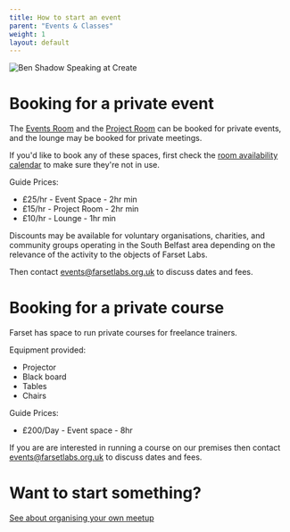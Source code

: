 ```yaml
---
title: How to start an event
parent: "Events & Classes"
weight: 1
layout: default
---
```


![Ben Shadow Speaking at Create](/assets/img/benb_shadow.jpg)

# Booking for a private event

The [Events Room](/about/facility.html#events-room) and the [Project Room](/about/facility.html#project-room) can be booked for private events, and the lounge may be booked for private meetings.

If you'd like to book any of these spaces, first check the [room availability calendar](/events/index.html) to make sure they're not in use. 

Guide Prices:

* £25/hr - Event Space - 2hr min
* £15/hr - Project Room - 2hr min
* £10/hr - Lounge - 1hr min

Discounts may be available for voluntary organisations, charities, and community groups operating in the South Belfast area depending on the relevance of the activity to the objects of Farset Labs.


Then contact [events@farsetlabs.org.uk](mailto:events@farsetlabs.org.uk) to discuss dates and fees.

# Booking for a private course

Farset has space to run private courses for freelance trainers. 
 
Equipment provided:

* Projector 
* Black board
* Tables
* Chairs

Guide Prices: 

* £200/Day - Event space - 8hr 

If you are are interested in running a course on our premises then contact [events@farsetlabs.org.uk](mailto:events@farsetlabs.org.uk) to discuss dates and fees.

# Want to start something?

[See about organising your own meetup](events/meetups.html)
